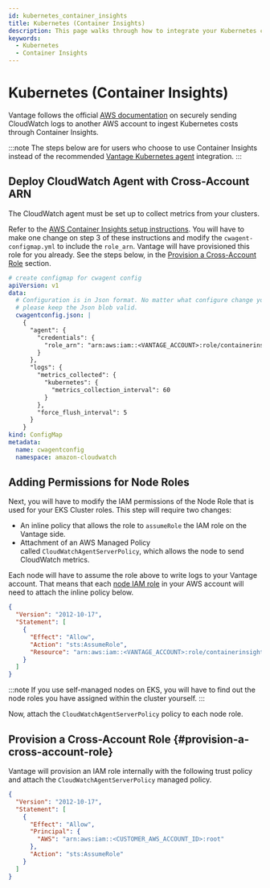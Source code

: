 ```yaml
---
id: kubernetes_container_insights
title: Kubernetes (Container Insights)
description: This page walks through how to integrate your Kubernetes costs via Container Insights in Vantage.
keywords:
  - Kubernetes
  - Container Insights
---
```


# Kubernetes (Container Insights)

Vantage follows the official [AWS documentation](https://docs.aws.amazon.com/AmazonCloudWatch/latest/monitoring/CloudWatch-Agent-common-scenarios.html#CloudWatch-Agent-send-to-different-AWS-account) on securely sending CloudWatch logs to another AWS account to ingest Kubernetes costs through Container Insights.

:::note
The steps below are for users who choose to use Container Insights instead of the recommended [Vantage Kubernetes agent](/kubernetes_agent) integration.
:::

## Deploy CloudWatch Agent with Cross-Account ARN

The CloudWatch agent must be set up to collect metrics from your clusters. 

Refer to the [AWS Container Insights setup instructions](https://docs.aws.amazon.com/AmazonCloudWatch/latest/monitoring/Container-Insights-setup-metrics.html). You will have to make one change on step 3 of these instructions and modify the `cwagent-configmap.yml` to include the `role_arn`. Vantage will have provisioned this role for you already. See the steps below, in the [Provision a Cross-Account Role](#provision-a-cross-account-role) section.

```yaml
# create configmap for cwagent config
apiVersion: v1
data:
  # Configuration is in Json format. No matter what configure change you make,
  # please keep the Json blob valid.
  cwagentconfig.json: |
    {
      "agent": {
        "credentials": {
          "role_arn": "arn:aws:iam::<VANTAGE_ACCOUNT>:role/containerinsights-<CUSTOMER_NAME>"
        }
      },
      "logs": {
        "metrics_collected": {
          "kubernetes": {
            "metrics_collection_interval": 60
          }
        },
        "force_flush_interval": 5
      }
    }
kind: ConfigMap
metadata:
  name: cwagentconfig
  namespace: amazon-cloudwatch
```

## Adding Permissions for Node Roles

Next, you will have to modify the IAM permissions of the Node Role that is used for your EKS Cluster roles. This step will require two changes:

- An inline policy that allows the role to `assumeRole` the IAM role on the Vantage side.
- Attachment of an AWS Managed Policy called `CloudWatchAgentServerPolicy`, which allows the node to send CloudWatch metrics.

Each node will have to assume the role above to write logs to your Vantage account. That means that each [node IAM role](https://docs.aws.amazon.com/eks/latest/userguide/create-node-role.html) in your AWS account will need to attach the inline policy below.

```json
{
  "Version": "2012-10-17",
  "Statement": [
    {
      "Effect": "Allow",
      "Action": "sts:AssumeRole",
      "Resource": "arn:aws:iam::<VANTAGE_ACCOUNT>:role/containerinsights-<CUSTOMER_NAME>"
    }
  ]
}
```

:::note
If you use self-managed nodes on EKS, you will have to find out the node roles you have assigned within the cluster yourself.
:::

Now, attach the `CloudWatchAgentServerPolicy` policy to each node role.

## Provision a Cross-Account Role {#provision-a-cross-account-role}

Vantage will provision an IAM role internally with the following trust policy and attach the `CloudWatchAgentServerPolicy` managed policy.

```json
{
  "Version": "2012-10-17",
  "Statement": [
    {
      "Effect": "Allow",
      "Principal": {
        "AWS": "arn:aws:iam::<CUSTOMER_AWS_ACCOUNT_ID>:root"
      },
      "Action": "sts:AssumeRole"
    }
  ]
}
```
